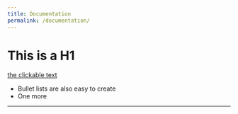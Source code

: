 ```yaml
---
title: Documentation
permalink: /documentation/
---
```


# This is a H1

[the clickable text](http://xlson.com/)

* Bullet lists are also easy to create
* One more
---

